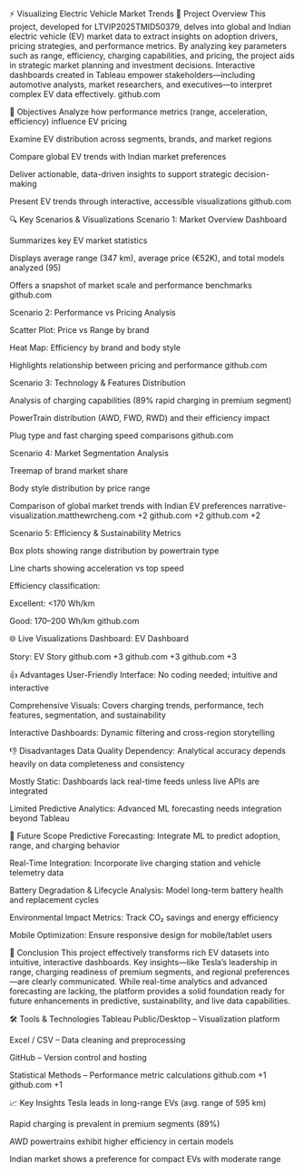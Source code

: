 ⚡ Visualizing Electric Vehicle Market Trends
📌 Project Overview
This project, developed for LTVIP2025TMID50379, delves into global and Indian electric vehicle (EV) market data to extract insights on adoption drivers, pricing strategies, and performance metrics. By analyzing key parameters such as range, efficiency, charging capabilities, and pricing, the project aids in strategic market planning and investment decisions. Interactive dashboards created in Tableau empower stakeholders—including automotive analysts, market researchers, and executives—to interpret complex EV data effectively. 
github.com

🎯 Objectives
Analyze how performance metrics (range, acceleration, efficiency) influence EV pricing

Examine EV distribution across segments, brands, and market regions

Compare global EV trends with Indian market preferences

Deliver actionable, data-driven insights to support strategic decision-making

Present EV trends through interactive, accessible visualizations
github.com

🔍 Key Scenarios & Visualizations
Scenario 1: Market Overview Dashboard

Summarizes key EV market statistics

Displays average range (347 km), average price (€52K), and total models analyzed (95)

Offers a snapshot of market scale and performance benchmarks
github.com

Scenario 2: Performance vs Pricing Analysis

Scatter Plot: Price vs Range by brand

Heat Map: Efficiency by brand and body style

Highlights relationship between pricing and performance
github.com

Scenario 3: Technology & Features Distribution

Analysis of charging capabilities (89% rapid charging in premium segment)

PowerTrain distribution (AWD, FWD, RWD) and their efficiency impact

Plug type and fast charging speed comparisons
github.com

Scenario 4: Market Segmentation Analysis

Treemap of brand market share

Body style distribution by price range

Comparison of global market trends with Indian EV preferences
narrative-visualization.matthewrcheng.com
+2
github.com
+2
github.com
+2

Scenario 5: Efficiency & Sustainability Metrics

Box plots showing range distribution by powertrain type

Line charts showing acceleration vs top speed

Efficiency classification:

Excellent: <170 Wh/km

Good: 170–200 Wh/km
github.com

🌐 Live Visualizations
Dashboard: EV Dashboard

Story: EV Story
github.com
+3
github.com
+3
github.com
+3

👍 Advantages
User-Friendly Interface: No coding needed; intuitive and interactive

Comprehensive Visuals: Covers charging trends, performance, tech features, segmentation, and sustainability

Interactive Dashboards: Dynamic filtering and cross-region storytelling

👎 Disadvantages
Data Quality Dependency: Analytical accuracy depends heavily on data completeness and consistency

Mostly Static: Dashboards lack real-time feeds unless live APIs are integrated

Limited Predictive Analytics: Advanced ML forecasting needs integration beyond Tableau

🚀 Future Scope
Predictive Forecasting: Integrate ML to predict adoption, range, and charging behavior

Real-Time Integration: Incorporate live charging station and vehicle telemetry data

Battery Degradation & Lifecycle Analysis: Model long-term battery health and replacement cycles

Environmental Impact Metrics: Track CO₂ savings and energy efficiency

Mobile Optimization: Ensure responsive design for mobile/tablet users

🧾 Conclusion
This project effectively transforms rich EV datasets into intuitive, interactive dashboards. Key insights—like Tesla’s leadership in range, charging readiness of premium segments, and regional preferences—are clearly communicated. While real-time analytics and advanced forecasting are lacking, the platform provides a solid foundation ready for future enhancements in predictive, sustainability, and live data capabilities.

🛠 Tools & Technologies
Tableau Public/Desktop – Visualization platform

Excel / CSV – Data cleaning and preprocessing

GitHub – Version control and hosting

Statistical Methods – Performance metric calculations
github.com
+1
github.com
+1

📈 Key Insights
Tesla leads in long-range EVs (avg. range of 595 km)

Rapid charging is prevalent in premium segments (89%)

AWD powertrains exhibit higher efficiency in certain models

Indian market shows a preference for compact EVs with moderate range
